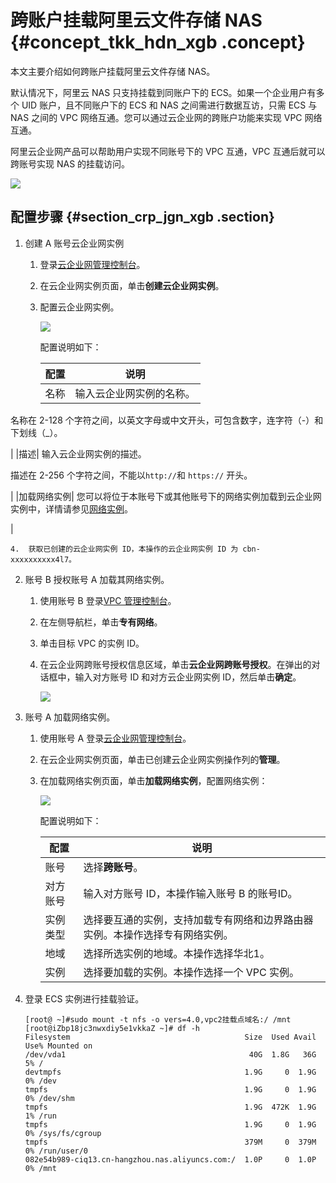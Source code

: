 # 跨账户挂载阿里云文件存储 NAS {#concept_tkk_hdn_xgb .concept}

本文主要介绍如何跨账户挂载阿里云文件存储 NAS。

默认情况下，阿里云 NAS 只支持挂载到同账户下的 ECS。如果一个企业用户有多个 UID 账户，且不同账户下的 ECS 和 NAS 之间需进行数据互访，只需 ECS 与 NAS 之间的 VPC 网络互通。您可以通过云企业网的跨账户功能来实现 VPC 网络互通。

阿里云企业网产品可以帮助用户实现不同账号下的 VPC 互通，VPC 互通后就可以跨账号实现 NAS 的挂载访问。

![](http://static-aliyun-doc.oss-cn-hangzhou.aliyuncs.com/assets/img/132369/155653040339653_zh-CN.png)

## 配置步骤 {#section_crp_jgn_xgb .section}

1.  创建 A 账号云企业网实例
    1.  登录[云企业网管理控制台](https://cen.console.aliyun.com/)。
    2.  在云企业网实例页面，单击**创建云企业网实例**。
    3.  配置云企业网实例。

        ![](images/39616_zh-CN_source.png)

        配置说明如下：

        |配置|说明|
        |--|--|
        |名称| 输入云企业网实例的名称。

 名称在 2-128 个字符之间，以英文字母或中文开头，可包含数字，连字符（-）和下划线（\_）。

 |
        |描述| 输入云企业网实例的描述。

 描述在 2-256 个字符之间，不能以`http://`和 `https://` 开头。

 |
        |加载网络实例| 您可以将位于本账号下或其他账号下的网络实例加载到云企业网实例中，详情请参见[网络实例](https://www.alibabacloud.com/help/zh/doc-detail/66001.htm)。

 |

    4.  获取已创建的云企业网实例 ID，本操作的云企业网实例 ID 为 cbn-xxxxxxxxxx4l7。
2.  账号 B 授权账号 A 加载其网络实例。
    1.  使用账号 B 登录[VPC 管理控制台](https://vpcnext.console.aliyun.com/)。
    2.  在左侧导航栏，单击**专有网络**。
    3.  单击目标 VPC 的实例 ID。
    4.  在云企业网跨账号授权信息区域，单击**云企业网跨账号授权**。在弹出的对话框中，输入对方账号 ID 和对方云企业网实例 ID，然后单击**确定**。

        ![](http://static-aliyun-doc.oss-cn-hangzhou.aliyuncs.com/assets/img/132369/155653040339688_zh-CN.png)

3.  账号 A 加载网络实例。
    1.  使用账号 A 登录[云企业网管理控制台](https://cen.console.aliyun.com/)。
    2.  在云企业网实例页面，单击已创建云企业网实例操作列的**管理**。
    3.  在加载网络实例页面，单击**加载网络实例**，配置网络实例：

        ![](http://static-aliyun-doc.oss-cn-hangzhou.aliyuncs.com/assets/img/132369/155653040639689_zh-CN.png)

        配置说明如下：

        |配置|说明|
        |--|--|
        |账号|选择**跨账号**。|
        |对方账号|输入对方账号 ID，本操作输入账号 B 的账号ID。|
        |实例类型|选择要互通的实例，支持加载专有网络和边界路由器实例。本操作选择专有网络实例。|
        |地域|选择所选实例的地域。本操作选择华北1。|
        |实例|选择要加载的实例。本操作选择一个 VPC 实例。|

4.  登录 ECS 实例进行挂载验证。

    ```
    [root@ ~]#sudo mount -t nfs -o vers=4.0,vpc2挂载点域名:/ /mnt
    [root@iZbp18jc3nwxdiy5e1vkkaZ ~]# df -h
    Filesystem                                       Size  Used Avail Use% Mounted on
    /dev/vda1                                         40G  1.8G   36G   5% /
    devtmpfs                                         1.9G     0  1.9G   0% /dev
    tmpfs                                            1.9G     0  1.9G   0% /dev/shm
    tmpfs                                            1.9G  472K  1.9G   1% /run
    tmpfs                                            1.9G     0  1.9G   0% /sys/fs/cgroup
    tmpfs                                            379M     0  379M   0% /run/user/0
    082e54b989-ciq13.cn-hangzhou.nas.aliyuncs.com:/  1.0P     0  1.0P   0% /mnt
    ```


